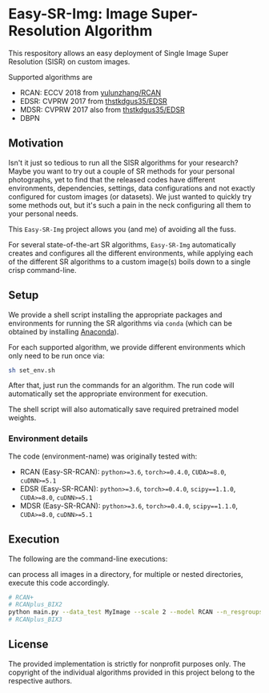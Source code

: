 # Easy-SR-Img: Image Super-Resolution Algorithm
This respository allows an easy deployment of Single Image Super Resolution (SISR) on custom images.

Supported algorithms are
- RCAN: ECCV 2018 from [yulunzhang/RCAN](https://github.com/yulunzhang/RCAN)
- EDSR: CVPRW 2017 from [thstkdgus35/EDSR](https://github.com/thstkdgus35/EDSR-PyTorch)
- MDSR: CVPRW 2017 also from [thstkdgus35/EDSR](https://github.com/thstkdgus35/EDSR-PyTorch)
- DBPN

## Motivation
Isn't it just so tedious to run all the SISR algorithms for your research?
Maybe you want to try out a couple of SR methods for your personal photographs, yet to find that the released codes have different environments, dependencies, settings, data configurations and not exactly configured for custom images (or datasets).
We just wanted to quickly try some methods out, but it's such a pain in the neck configuring all them to your personal needs.

This `Easy-SR-Img` project allows you (and me) of avoiding all the fuss.

For several state-of-the-art SR algorithms, `Easy-SR-Img` automatically creates and configures all the different environments, while applying each of the different SR algorithms to a custom image(s) boils down to a single crisp command-line.

## Setup
We provide a shell script installing the appropriate packages and environments for running the SR algorithms via `conda` (which can be obtained by installing [Anaconda](https://www.anaconda.com/)).

For each supported algorithm, we provide different environments which only need to be run once via:

```bash
sh set_env.sh
```

After that, just run the commands for an algorithm.
The run code will automatically set the appropriate environment for execution.

The shell script will also automatically save required pretrained model weights.

### Environment details
The code (environment-name) was originally tested with: 
- RCAN (Easy-SR-RCAN): `python>=3.6`, `torch>=0.4.0`, `CUDA>=8.0`, `cuDNN>=5.1`
- EDSR (Easy-SR-RCAN): `python>=3.6`, `torch>=0.4.0`, `scipy==1.1.0`, `CUDA>=8.0`, `cuDNN>=5.1`
- MDSR (Easy-SR-RCAN): `python>=3.6`, `torch>=0.4.0`, `scipy==1.1.0`, `CUDA>=8.0`, `cuDNN>=5.1`

## Execution
The following are the command-line executions:

can process all images in a directory, for multiple or nested directories, execute this code accordingly. 


```bash
# RCAN+
# RCANplus_BIX2
python main.py --data_test MyImage --scale 2 --model RCAN --n_resgroups 10 --n_resblocks 20 --n_feats 64 --pre_train ../model/RCAN_BIX2.pt --test_only --save_results --chop --self_ensemble --save 'RCANplus' --testpath ../LR/LRBI --testset Set5
# RCANplus_BIX3
```



## License
The provided implementation is strictly for nonprofit purposes only. 
The copyright of the individual algorithms provided in this project belong to the respective authors.